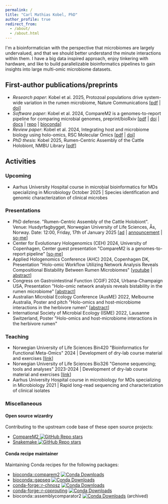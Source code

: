 ```yaml
---
permalink: /
title: "Carl Mathias Kobel, PhD"
author_profile: true
redirect_from: 
  - /about/
  - /about.html
---
```



I'm a bioinformatician with the perspective that microbiomes are largely undervalued, and that we should better understand the minute interactions within them. I have a big data inspired approach, enjoy tinkering with hardware, and like to build parallelizable bioinformatics pipelines to gain insights into large multi-omic microbiome datasets.

## First-author publications/preprints

  - *Research paper*: Kobel et al. 2025, Protozoal populations drive system-wide variation in the rumen microbiome, Nature Communications <span class="shaded">[[pdf](https://www.nature.com/articles/s41467-025-61302-2.pdf) \| [doi](https://doi.org/10.1038/s41467-025-61302-2)]</span>
  - *Software paper*: Kobel et al. 2024, CompareM2 is a genomes-to-report pipeline for comparing microbial genomes, preprint/bioRxiv <span class="shaded">[[pdf](https://www.biorxiv.org/content/10.1101/2024.07.12.603264v2.full.pdf) \| [doi](https://doi.org/10.1101/2024.07.12.603264 ) \| [docs](https://comparem2.readthedocs.io/) \| [repo](https://github.com/cmkobel/CompareM2) \| [bioconda](https://anaconda.org/bioconda/comparem2)]</span>
  - *Review paper*: Kobel et al. 2024, Integrating host and microbiome biology using holo-omics, RSC Molecular Omics <span class="shaded">[[pdf](https://github.com/cmkobel/cmkobel.github.io/raw/master/files/Kobel%20et%20al.%202024%20-%20Integrating%20host%20and%20microbiome%20biology%20using%20holo-omics.pdf) \| [doi](https://doi.org/10.1039/D4MO00017J)]</span>
  - *PhD thesis*: Kobel 2025, Rumen-Centric Assembly of the Cattle Holobiont, NMBU Library <span class="shaded">[[pdf](https://raw.githubusercontent.com/cmkobel/cmkobel.github.io/refs/heads/master/files/thesis_merge__170x240_-28.pdf)]</span>

## Activities

### Upcoming
- Aarhus University Hospital course in microbial bioinformatics for MDs specializing in Microbiology October 2025 \| Species identification and genomic characterization of clinical microbes

### Presentations
  
  - PhD defense. "Rumen-Centric Assembly of the Cattle Holobiont". Venue: Husdyrfagbygget, Norwegian University of Life Sciences, Ås, Norway. Date: 12:00, Friday, 17th of January 2025 <span class="shaded">[[ad](https://www.nmbu.no/forskning/samspillet-mellom-en-vertsorganisme-og-mikrobene) \| [announcement](https://web.archive.org/web/20250108150229/https://www.nmbu.no/en/research/public-defences/17-jan-carl-mathias-kobel-biovit) \| [so-me](https://web.archive.org/web/20250126150519/https://www.linkedin.com/posts/phil-pope-30b171280_congratulations-dr-carl-mathias-kobel-on-activity-7287071663735590912-xkfC)]</span>
  - Center for Evolutionary Hologenomics (CEH) 2024, University of Copenhagen, Center guest presentation "CompareM2 is a genomes-to-report pipeline" <span class="shaded">[[so-me](https://web.archive.org/web/20250108150357/https://www.linkedin.com/posts/center-for-evolutionary-hologenomics_hologenomics-activity-7270049447198302208-XJXz)]</span>
  - Applied Hologenomics Conference (AHC) 2024, Copenhagen DK, Presentation "Holo-omic Workflow Utilizing Network Analysis Reveals Compositional Bistability Between Rumen Microbiomes" <span class="shaded">[[youtube](https://www.youtube.com/watch?v=gucJB-GG0WQ) \| [abstract](https://web.archive.org/web/20250108152557/https://www.appliedhologenomicsconference.eu/abstracts.html)]</span>
  - Congress on Gastrointestinal Function (CGIF) 2024, Urbana-Champaign USA, Presentation "Holo-omic network analysis reveals bistability in the rumen microbiome" <span class="shaded">[[abstract](https://www.congressgastrofunction.org/proceedings/2024_Congress_on_GI_Function.pdf)]</span>
  - Australian Microbial Ecology Conference (AusME) 2022, Melbourne Australia, Poster and pitch "Holo-omics and host-microbiome interactions in the herbivore rumen" <span class="shaded">[[abstract](https://web.archive.org/web/20241020231612/https://ausme-2022.p.asnevents.com.au/days/2022-11-07/abstract/86540)]</span>
  - International Society of Microbial Ecology (ISME) 2022, Lausanne Switzerland, Poster "Holo-omics and host-microbiome interactions in the herbivore rumen"
  

### Teaching
  - Norwegian University of Life Sciences Bin420 "Bioinformatics for Functional Meta-Omics" 2024 \| Development of dry-lab course material and exercises <span class="shaded">[[link](https://web.archive.org/web/20240719202437/https://www.nmbu.no/en/course/BIN420)]</span>
  - Norwegian University of Life Sciences Bio326 "Genome sequencing; tools and analyses" 2023-2024 \| Development of dry-lab course material and exercises <span class="shaded">[[link](https://web.archive.org/web/20240422124112/https://www.nmbu.no/en/course/BIO326)]</span>
  - Aarhus University Hospital course in microbiology for MDs specializing in Microbiology 2021 \| Rapid long-read sequencing and characterization of clinical isolates


### Miscellaneous


#### Open source wizardry

Contributing to the upstream code base of these open source projects:

  - [CompareM2 ![GitHub Repo stars](https://img.shields.io/github/stars/cmkobel/comparem2)](https://comparem2.readthedocs.io) 
  - [Snakemake ![GitHub Repo stars](https://img.shields.io/github/stars/snakemake/snakemake)](https://snakemake.github.io/) 


#### Conda recipe maintainer

Maintaining Conda recipes for the following packages:

  - [bioconda::comparem2](https://anaconda.org/bioconda/comparem2) [![Conda Downloads](https://img.shields.io/conda/d/bioconda/comparem2)](https://bioconda.github.io/recipes/comparem2/README.html)
  - [bioconda::gapseq](https://anaconda.org/bioconda/gapseq) [![Conda Downloads](https://img.shields.io/conda/d/bioconda/gapseq)](https://bioconda.github.io/recipes/gapseq/README.html)
  - [conda-forge::r-chnosz](https://anaconda.org/conda-forge/r-chnosz) [![Conda Downloads](https://img.shields.io/conda/d/conda-forge/r-chnosz)](https://anaconda.org/conda-forge/r-chnosz)
  - [conda-forge::r-cpprouting](https://anaconda.org/conda-forge/r-cpprouting) [![Conda Downloads](https://img.shields.io/conda/d/conda-forge/r-cpprouting)](https://anaconda.org/conda-forge/r-cpprouting)
  - bioconda::assemblycomparator2 [![Conda Downloads](https://img.shields.io/conda/d/bioconda/assemblycomparator2)](https://anaconda.org/bioconda/assemblycomparator2) (archived)

